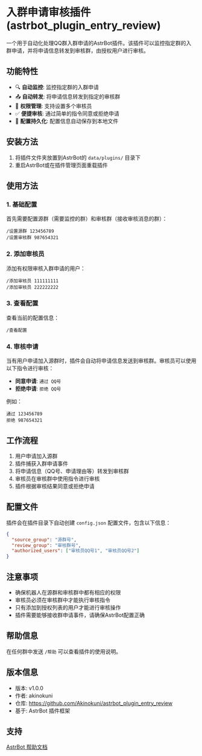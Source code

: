 # 入群申请审核插件 (astrbot_plugin_entry_review)

一个用于自动化处理QQ群入群申请的AstrBot插件。该插件可以监控指定群的入群申请，并将申请信息转发到审核群，由授权用户进行审核。

## 功能特性

- 🔍 **自动监控**: 监控指定群的入群申请
- 📤 **自动转发**: 将申请信息转发到指定的审核群
- 👥 **权限管理**: 支持设置多个审核员
- ✅ **便捷审核**: 通过简单的指令同意或拒绝申请
- 💾 **配置持久化**: 配置信息自动保存到本地文件

## 安装方法

1. 将插件文件夹放置到AstrBot的 `data/plugins/` 目录下
2. 重启AstrBot或在插件管理页面重载插件

## 使用方法

### 1. 基础配置

首先需要配置源群（需要监控的群）和审核群（接收审核消息的群）：

```
/设置源群 123456789
/设置审核群 987654321
```

### 2. 添加审核员

添加有权限审核入群申请的用户：

```
/添加审核员 111111111
/添加审核员 222222222
```

### 3. 查看配置

查看当前的配置信息：

```
/查看配置
```

### 4. 审核申请

当有用户申请加入源群时，插件会自动将申请信息发送到审核群。审核员可以使用以下指令进行审核：

- **同意申请**: `通过 QQ号`
- **拒绝申请**: `拒绝 QQ号`

例如：
```
通过 123456789
拒绝 987654321
```

## 工作流程

1. 用户申请加入源群
2. 插件捕获入群申请事件
3. 将申请信息（QQ号、申请理由等）转发到审核群
4. 审核员在审核群中使用指令进行审核
5. 插件根据审核结果同意或拒绝申请

## 配置文件

插件会在插件目录下自动创建 `config.json` 配置文件，包含以下信息：

```json
{
  "source_group": "源群号",
  "review_group": "审核群号",
  "authorized_users": ["审核员QQ号1", "审核员QQ号2"]
}
```

## 注意事项

- 确保机器人在源群和审核群中都有相应的权限
- 审核员必须在审核群中才能执行审核指令
- 只有添加到授权列表的用户才能进行审核操作
- 插件需要能够接收群申请事件，请确保AstrBot配置正确

## 帮助信息

在任何群中发送 `/帮助` 可以查看插件的使用说明。

## 版本信息

- 版本: v1.0.0
- 作者: akinokuni
- 仓库: https://github.com/Akinokuni/astrbot_plugin_entry_review
- 基于: AstrBot 插件框架

## 支持

[AstrBot 帮助文档](https://astrbot.app)

